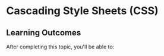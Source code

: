 # Cascading Style Sheets (CSS)






## Learning Outcomes

After completing this topic, you'll be able to:
